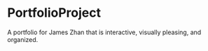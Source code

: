 # PortfolioProject
A portfolio for James Zhan that is interactive, visually pleasing, and organized. 
